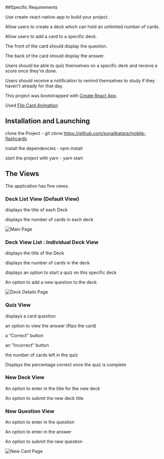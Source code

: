 ##Specific Requirements

Use create-react-native-app to build your project.

Allow users to create a deck which can hold an unlimited number of cards.

Allow users to add a card to a specific deck.

The front of the card should display the question.

The back of the card should display the answer.

Users should be able to quiz themselves on a specific deck and receive a score once they're done.

Users should receive a notification to remind themselves to study if they haven't already for that day.

This project was bootstrapped with [Create React App](https://github.com/facebookincubator/create-react-app).

Used [Flip Card Animation](https://codedaily.io/screencasts/12/Create-a-Flip-Card-Animation-with-React-Native)  

## Installation and Launching

clone the Project - git clone https://github.com/sonalikatara/mobile-flashcards

install the dependencies - npm install

start the project with yarn - yarn start

## The Views

The application has five views.

### Deck List View (Default View)

displays the title of each Deck

displays the number of cards in each deck

![Main Page](./src/images/home.jpg)

### Deck View List : Individual Deck View

displays the title of the Deck

displays the number of cards in the deck

displays an option to start a quiz on this specific deck

An option to add a new question to the deck

![Deck Details Page](./src/images/deckDetails.jpg)

### Quiz View

displays a card question

an option to view the answer (flips the card)

a "Correct" button

an "Incorrect" button

the number of cards left in the quiz

Displays the percentage correct once the quiz is complete

### New Deck View

An option to enter in the title for the new deck

An option to submit the new deck title

### New Question View
An option to enter in the question

An option to enter in the answer

An option to submit the new question

![New Card Page](./src/images/newCard.jpg)